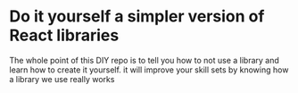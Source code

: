 # Do it yourself a simpler version of React libraries

The whole point of this DIY repo is to tell you how to not use a library and learn how to create it yourself.
it will improve your skill sets by knowing how a library we use really works
